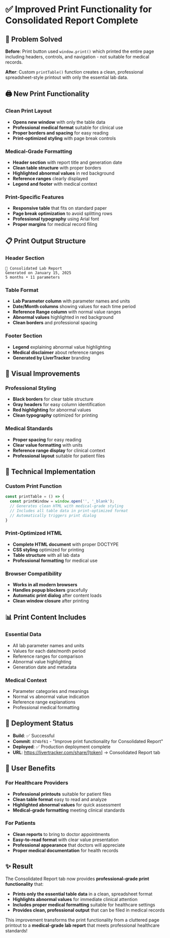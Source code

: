 # ✅ Improved Print Functionality for Consolidated Report Complete

## 🎯 Problem Solved

**Before**: Print button used `window.print()` which printed the entire page including headers, controls, and navigation - not suitable for medical records.

**After**: Custom `printTable()` function creates a clean, professional spreadsheet-style printout with only the essential lab data.

## 🖨️ New Print Functionality

### **Clean Print Layout**
- **Opens new window** with only the table data
- **Professional medical format** suitable for clinical use
- **Proper borders and spacing** for easy reading
- **Print-optimized styling** with page break controls

### **Medical-Grade Formatting**
- **Header section** with report title and generation date
- **Clean table structure** with proper borders
- **Highlighted abnormal values** in red background
- **Reference ranges** clearly displayed
- **Legend and footer** with medical context

### **Print-Specific Features**
- **Responsive table** that fits on standard paper
- **Page break optimization** to avoid splitting rows
- **Professional typography** using Arial font
- **Proper margins** for medical record filing

## 📋 Print Output Structure

### **Header Section**
```
🧪 Consolidated Lab Report
Generated on January 15, 2025
5 months • 11 parameters
```

### **Table Format**
- **Lab Parameter column** with parameter names and units
- **Date/Month columns** showing values for each time period
- **Reference Range column** with normal value ranges
- **Abnormal values** highlighted in red background
- **Clean borders** and professional spacing

### **Footer Section**
- **Legend** explaining abnormal value highlighting
- **Medical disclaimer** about reference ranges
- **Generated by LiverTracker** branding

## 🎨 Visual Improvements

### **Professional Styling**
- **Black borders** for clear table structure
- **Gray headers** for easy column identification
- **Red highlighting** for abnormal values
- **Clean typography** optimized for printing

### **Medical Standards**
- **Proper spacing** for easy reading
- **Clear value formatting** with units
- **Reference range display** for clinical context
- **Professional layout** suitable for patient files

## 🔧 Technical Implementation

### **Custom Print Function**
```typescript
const printTable = () => {
  const printWindow = window.open('', '_blank');
  // Generates clean HTML with medical-grade styling
  // Includes all table data in print-optimized format
  // Automatically triggers print dialog
}
```

### **Print-Optimized HTML**
- **Complete HTML document** with proper DOCTYPE
- **CSS styling** optimized for printing
- **Table structure** with all lab data
- **Professional formatting** for medical use

### **Browser Compatibility**
- **Works in all modern browsers**
- **Handles popup blockers** gracefully
- **Automatic print dialog** after content loads
- **Clean window closure** after printing

## 📊 Print Content Includes

### **Essential Data**
- All lab parameter names and units
- Values for each date/month period
- Reference ranges for comparison
- Abnormal value highlighting
- Generation date and metadata

### **Medical Context**
- Parameter categories and meanings
- Normal vs abnormal value indication
- Reference range explanations
- Professional medical formatting

## 🚀 Deployment Status

- **Build**: ✅ Successful
- **Commit**: `874bf61` - "Improve print functionality for Consolidated Report"
- **Deployed**: ✅ Production deployment complete
- **URL**: https://livertracker.com/share/[token] → Consolidated Report tab

## 🎯 User Benefits

### **For Healthcare Providers**
- **Professional printouts** suitable for patient files
- **Clean table format** easy to read and analyze
- **Highlighted abnormal values** for quick assessment
- **Medical-grade formatting** meeting clinical standards

### **For Patients**
- **Clean reports** to bring to doctor appointments
- **Easy-to-read format** with clear value presentation
- **Professional appearance** that doctors will appreciate
- **Proper medical documentation** for health records

## ✨ Result

The Consolidated Report tab now provides **professional-grade print functionality** that:

- **Prints only the essential table data** in a clean, spreadsheet format
- **Highlights abnormal values** for immediate clinical attention
- **Includes proper medical formatting** suitable for healthcare settings
- **Provides clean, professional output** that can be filed in medical records

This improvement transforms the print functionality from a cluttered page printout to a **medical-grade lab report** that meets professional healthcare standards!